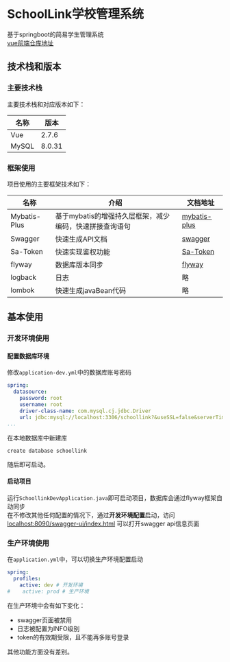 # SchoolLink学校管理系统
基于springboot的简易学生管理系统  
[vue前端仓库地址](https://github.com/weiyin-lu/schoollink-front)
## 技术栈和版本
### 主要技术栈
主要技术栈和对应版本如下：  

| 名称    | 版本     |
|-------|--------|
| Vue   | 2.7.6  |
| MySQL | 8.0.31 |

### 框架使用
项目使用的主要框架技术如下：

| 名称           | 介绍                              | 文档地址                                       |
|--------------|---------------------------------|--------------------------------------------| 
| Mybatis-Plus | 基于mybatis的增强持久层框架，减少编码，快速拼接查询语句 | [mybatis-plus](https://baomidou.com/)      |
| Swagger      | 快速生成API文档                       | [swagger](https://swagger.io/)             |
| Sa-Token     | 快速实现鉴权功能                        | [Sa-Token](https://sa-token.cc/index.html) |
| flyway       | 数据库版本同步                         | [flyway](https://flywaydb.org/)            |
| logback      | 日志                              | 略                                          |
| lombok       | 快速生成javaBean代码                  | 略                                          |

## 基本使用
### 开发环境使用
#### 配置数据库环境  
修改`application-dev.yml`中的数据库账号密码
```yaml
spring:
  datasource:
    password: root
    username: root
    driver-class-name: com.mysql.cj.jdbc.Driver
    url: jdbc:mysql://localhost:3306/schoollink?&useSSL=false&serverTimezone=UTC
...
```
在本地数据库中新建库
```mysql
create database schoollink
```
随后即可启动。
#### 启动项目  
运行`SchoollinkDevApplication.java`即可启动项目，数据库会通过flyway框架自动同步  
在不修改其他任何配置的情况下，通过**开发环境配置**启动，访问[localhost:8090/swagger-ui/index.html](localhost:8090/swagger-ui/index.html)
可以打开swagger api信息页面
### 生产环境使用
在`application.yml`中，可以切换生产环境配置启动
```yaml
spring:
  profiles:
    active: dev # 开发环境
#    active: prod # 生产环境
```
在生产环境中会有如下变化：
- swagger页面被禁用
- 日志被配置为INFO级别
- token的有效期受限，且不能再多账号登录  

其他功能方面没有差别。
